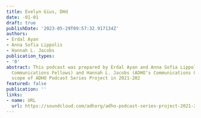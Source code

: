 ```yaml
---
title: Evelyn Gius, DHd
date: -01-01
draft: true
publishDate: '2023-05-29T09:57:32.917134Z'
authors:
- Erdal Ayan
- Anna Sofia Lippolis
- Hannah L. Jacobs
publication_types:
- '0'
abstract: This podcast was prepared by Erdal Ayan and Anna Sofia Lippolis (ADHO’s
  Communications Fellows) and Hannah L. Jacobs (ADHO’s Communications Officer) in
  scope of ADHO Podcast Series Project in 2021-202
featured: false
publication: ''
links:
- name: URL
  url: https://soundcloud.com/adhorg/adho-podcast-series-project-2021-2022
---
```


